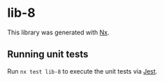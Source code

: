 # lib-8

This library was generated with [Nx](https://nx.dev).

## Running unit tests

Run `nx test lib-8` to execute the unit tests via [Jest](https://jestjs.io).
